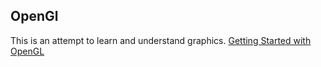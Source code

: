## OpenGl

This is an attempt to learn and understand graphics.
[Getting Started with OpenGL](https://learnopengl.com/Introduction)
